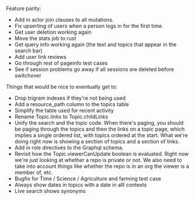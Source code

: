 Feature parity:
* Add in actor join clauses to all mutations.
* Fix upserting of users when a person logs in for the first time.
* Get user deletion working again
* Move the stats job to rust
* Get query info working again (the text and topics that appear in the search bar)
* Add user link reviews
* Go through rest of pageinfo test cases
* See if session problems go away if all sessions are deleted before switchover


Things that would be nice to eventually get to:
* Drop trigram indexes if they're not being used
* Add a resource_path column to the topics table
* Simplify the table used for recent activity
* Rename Topic.links to Topic.childLinks
* Unify the search and the topic code.  When there's paging, you should be paging through the topics and then the links on a topic page, which implies a single ordered list, with topics ordered at the start.  What we're doing right now is showing a section of topics and a section of links.
* Add in role directives to the Graphql schema.
* Revisit how the Topic.viewerCanUpdate boolean is evaluated.  Right now we're just looking at whether a repo is private or not.  We also need to take into account things like whether the repo is in an org the viewer is a member of, etc.
* Bugfix for Time / Science / Agriculture and farming test case
* Always show dates in topics with a date in alll contexts
* Live search shows synonyms
